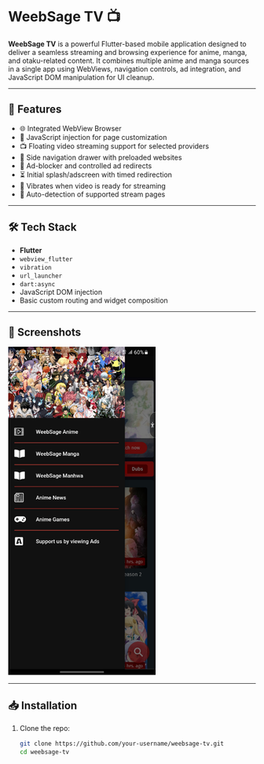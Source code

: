 # WeebSage TV 📺

**WeebSage TV** is a powerful Flutter-based mobile application designed to deliver a seamless streaming and browsing experience for anime, manga, and otaku-related content. It combines multiple anime and manga sources in a single app using WebViews, navigation controls, ad integration, and JavaScript DOM manipulation for UI cleanup.

---

## 🚀 Features

- 🌐 Integrated WebView Browser
- 🧠 JavaScript injection for page customization
- 📺 Floating video streaming support for selected providers
- 📂 Side navigation drawer with preloaded websites
- 🔕 Ad-blocker and controlled ad redirects
- ⏳ Initial splash/adscreen with timed redirection
- 📱 Vibrates when video is ready for streaming
- 🎯 Auto-detection of supported stream pages

---

## 🛠 Tech Stack

- **Flutter**
- `webview_flutter`
- `vibration`
- `url_launcher`
- `dart:async`
- JavaScript DOM injection
- Basic custom routing and widget composition

---

## 📸 Screenshots

<img src="./screenshots/Screenshot_20230522_201701.jpg" width="300">

---

## 📥 Installation

1. Clone the repo:
   ```bash
   git clone https://github.com/your-username/weebsage-tv.git
   cd weebsage-tv
